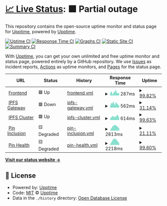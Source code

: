 # [📈 Live Status](https://status.futureporn.net): <!--live status--> **🟧 Partial outage**

This repository contains the open-source uptime monitor and status page for [Upptime](https://upptime.js.org), powered by [Upptime](https://github.com/upptime/upptime).

[![Uptime CI](https://github.com/insanity54/futureporn-status/workflows/Uptime%20CI/badge.svg)](https://github.com/insanity54/futureporn-status/actions?query=workflow%3A%22Uptime+CI%22)
[![Response Time CI](https://github.com/insanity54/futureporn-status/workflows/Response%20Time%20CI/badge.svg)](https://github.com/insanity54/futureporn-status/actions?query=workflow%3A%22Response+Time+CI%22)
[![Graphs CI](https://github.com/insanity54/futureporn-status/workflows/Graphs%20CI/badge.svg)](https://github.com/insanity54/futureporn-status/actions?query=workflow%3A%22Graphs+CI%22)
[![Static Site CI](https://github.com/insanity54/futureporn-status/workflows/Static%20Site%20CI/badge.svg)](https://github.com/insanity54/futureporn-status/actions?query=workflow%3A%22Static+Site+CI%22)
[![Summary CI](https://github.com/insanity54/futureporn-status/workflows/Summary%20CI/badge.svg)](https://github.com/insanity54/futureporn-status/actions?query=workflow%3A%22Summary+CI%22)

With [Upptime](https://upptime.js.org), you can get your own unlimited and free uptime monitor and status page, powered entirely by a GitHub repository. We use [Issues](https://github.com/upptime/upptime/issues) as incident reports, [Actions](https://github.com/insanity54/futureporn-status/actions) as uptime monitors, and [Pages](https://status.futureporn.net) for the status page.

<!--start: status pages-->
<!-- This summary is generated by Upptime (https://github.com/upptime/upptime) -->
<!-- Do not edit this manually, your changes will be overwritten -->
<!-- prettier-ignore -->
| URL | Status | History | Response Time | Uptime |
| --- | ------ | ------- | ------------- | ------ |
| <img alt="" src="https://icons.duckduckgo.com/ip3/futureporn.net.ico" height="13"> [Frontend](https://futureporn.net) | 🟩 Up | [frontend.yml](https://github.com/insanity54/futureporn-status/commits/HEAD/history/frontend.yml) | <details><summary><img alt="Response time graph" src="./graphs/frontend/response-time-week.png" height="20"> 287ms</summary><br><a href="https://status.futureporn.net/history/frontend"><img alt="Response time 581" src="https://img.shields.io/endpoint?url=https%3A%2F%2Fraw.githubusercontent.com%2Finsanity54%2Ffutureporn-status%2FHEAD%2Fapi%2Ffrontend%2Fresponse-time.json"></a><br><a href="https://status.futureporn.net/history/frontend"><img alt="24-hour response time 289" src="https://img.shields.io/endpoint?url=https%3A%2F%2Fraw.githubusercontent.com%2Finsanity54%2Ffutureporn-status%2FHEAD%2Fapi%2Ffrontend%2Fresponse-time-day.json"></a><br><a href="https://status.futureporn.net/history/frontend"><img alt="7-day response time 287" src="https://img.shields.io/endpoint?url=https%3A%2F%2Fraw.githubusercontent.com%2Finsanity54%2Ffutureporn-status%2FHEAD%2Fapi%2Ffrontend%2Fresponse-time-week.json"></a><br><a href="https://status.futureporn.net/history/frontend"><img alt="30-day response time 581" src="https://img.shields.io/endpoint?url=https%3A%2F%2Fraw.githubusercontent.com%2Finsanity54%2Ffutureporn-status%2FHEAD%2Fapi%2Ffrontend%2Fresponse-time-month.json"></a><br><a href="https://status.futureporn.net/history/frontend"><img alt="1-year response time 581" src="https://img.shields.io/endpoint?url=https%3A%2F%2Fraw.githubusercontent.com%2Finsanity54%2Ffutureporn-status%2FHEAD%2Fapi%2Ffrontend%2Fresponse-time-year.json"></a></details> | <details><summary><a href="https://status.futureporn.net/history/frontend">99.82%</a></summary><a href="https://status.futureporn.net/history/frontend"><img alt="All-time uptime 99.69%" src="https://img.shields.io/endpoint?url=https%3A%2F%2Fraw.githubusercontent.com%2Finsanity54%2Ffutureporn-status%2FHEAD%2Fapi%2Ffrontend%2Fuptime.json"></a><br><a href="https://status.futureporn.net/history/frontend"><img alt="24-hour uptime 100.00%" src="https://img.shields.io/endpoint?url=https%3A%2F%2Fraw.githubusercontent.com%2Finsanity54%2Ffutureporn-status%2FHEAD%2Fapi%2Ffrontend%2Fuptime-day.json"></a><br><a href="https://status.futureporn.net/history/frontend"><img alt="7-day uptime 99.82%" src="https://img.shields.io/endpoint?url=https%3A%2F%2Fraw.githubusercontent.com%2Finsanity54%2Ffutureporn-status%2FHEAD%2Fapi%2Ffrontend%2Fuptime-week.json"></a><br><a href="https://status.futureporn.net/history/frontend"><img alt="30-day uptime 99.69%" src="https://img.shields.io/endpoint?url=https%3A%2F%2Fraw.githubusercontent.com%2Finsanity54%2Ffutureporn-status%2FHEAD%2Fapi%2Ffrontend%2Fuptime-month.json"></a><br><a href="https://status.futureporn.net/history/frontend"><img alt="1-year uptime 99.69%" src="https://img.shields.io/endpoint?url=https%3A%2F%2Fraw.githubusercontent.com%2Finsanity54%2Ffutureporn-status%2FHEAD%2Fapi%2Ffrontend%2Fuptime-year.json"></a></details>
| <img alt="" src="https://icons.duckduckgo.com/ip3/sbtp.xyz.ico" height="13"> [IPFS Gateway](https://sbtp.xyz/ipfs/bafkreigq6feyiv27wth74575cutr5gzhigna6gehois2fyw24bzk7nbk4a) | 🟥 Down | [ipfs-gateway.yml](https://github.com/insanity54/futureporn-status/commits/HEAD/history/ipfs-gateway.yml) | <details><summary><img alt="Response time graph" src="./graphs/ipfs-gateway/response-time-week.png" height="20"> 562ms</summary><br><a href="https://status.futureporn.net/history/ipfs-gateway"><img alt="Response time 864" src="https://img.shields.io/endpoint?url=https%3A%2F%2Fraw.githubusercontent.com%2Finsanity54%2Ffutureporn-status%2FHEAD%2Fapi%2Fipfs-gateway%2Fresponse-time.json"></a><br><a href="https://status.futureporn.net/history/ipfs-gateway"><img alt="24-hour response time 0" src="https://img.shields.io/endpoint?url=https%3A%2F%2Fraw.githubusercontent.com%2Finsanity54%2Ffutureporn-status%2FHEAD%2Fapi%2Fipfs-gateway%2Fresponse-time-day.json"></a><br><a href="https://status.futureporn.net/history/ipfs-gateway"><img alt="7-day response time 562" src="https://img.shields.io/endpoint?url=https%3A%2F%2Fraw.githubusercontent.com%2Finsanity54%2Ffutureporn-status%2FHEAD%2Fapi%2Fipfs-gateway%2Fresponse-time-week.json"></a><br><a href="https://status.futureporn.net/history/ipfs-gateway"><img alt="30-day response time 864" src="https://img.shields.io/endpoint?url=https%3A%2F%2Fraw.githubusercontent.com%2Finsanity54%2Ffutureporn-status%2FHEAD%2Fapi%2Fipfs-gateway%2Fresponse-time-month.json"></a><br><a href="https://status.futureporn.net/history/ipfs-gateway"><img alt="1-year response time 864" src="https://img.shields.io/endpoint?url=https%3A%2F%2Fraw.githubusercontent.com%2Finsanity54%2Ffutureporn-status%2FHEAD%2Fapi%2Fipfs-gateway%2Fresponse-time-year.json"></a></details> | <details><summary><a href="https://status.futureporn.net/history/ipfs-gateway">31.14%</a></summary><a href="https://status.futureporn.net/history/ipfs-gateway"><img alt="All-time uptime 61.73%" src="https://img.shields.io/endpoint?url=https%3A%2F%2Fraw.githubusercontent.com%2Finsanity54%2Ffutureporn-status%2FHEAD%2Fapi%2Fipfs-gateway%2Fuptime.json"></a><br><a href="https://status.futureporn.net/history/ipfs-gateway"><img alt="24-hour uptime 0.00%" src="https://img.shields.io/endpoint?url=https%3A%2F%2Fraw.githubusercontent.com%2Finsanity54%2Ffutureporn-status%2FHEAD%2Fapi%2Fipfs-gateway%2Fuptime-day.json"></a><br><a href="https://status.futureporn.net/history/ipfs-gateway"><img alt="7-day uptime 31.14%" src="https://img.shields.io/endpoint?url=https%3A%2F%2Fraw.githubusercontent.com%2Finsanity54%2Ffutureporn-status%2FHEAD%2Fapi%2Fipfs-gateway%2Fuptime-week.json"></a><br><a href="https://status.futureporn.net/history/ipfs-gateway"><img alt="30-day uptime 61.73%" src="https://img.shields.io/endpoint?url=https%3A%2F%2Fraw.githubusercontent.com%2Finsanity54%2Ffutureporn-status%2FHEAD%2Fapi%2Fipfs-gateway%2Fuptime-month.json"></a><br><a href="https://status.futureporn.net/history/ipfs-gateway"><img alt="1-year uptime 61.73%" src="https://img.shields.io/endpoint?url=https%3A%2F%2Fraw.githubusercontent.com%2Finsanity54%2Ffutureporn-status%2FHEAD%2Fapi%2Fipfs-gateway%2Fuptime-year.json"></a></details>
| <img alt="" src="https://icons.duckduckgo.com/ip3/sbtp.xyz.ico" height="13"> [IPFS Cluster](https://sbtp.xyz:9094) | 🟩 Up | [ipfs-cluster.yml](https://github.com/insanity54/futureporn-status/commits/HEAD/history/ipfs-cluster.yml) | <details><summary><img alt="Response time graph" src="./graphs/ipfs-cluster/response-time-week.png" height="20"> 614ms</summary><br><a href="https://status.futureporn.net/history/ipfs-cluster"><img alt="Response time 516" src="https://img.shields.io/endpoint?url=https%3A%2F%2Fraw.githubusercontent.com%2Finsanity54%2Ffutureporn-status%2FHEAD%2Fapi%2Fipfs-cluster%2Fresponse-time.json"></a><br><a href="https://status.futureporn.net/history/ipfs-cluster"><img alt="24-hour response time 348" src="https://img.shields.io/endpoint?url=https%3A%2F%2Fraw.githubusercontent.com%2Finsanity54%2Ffutureporn-status%2FHEAD%2Fapi%2Fipfs-cluster%2Fresponse-time-day.json"></a><br><a href="https://status.futureporn.net/history/ipfs-cluster"><img alt="7-day response time 614" src="https://img.shields.io/endpoint?url=https%3A%2F%2Fraw.githubusercontent.com%2Finsanity54%2Ffutureporn-status%2FHEAD%2Fapi%2Fipfs-cluster%2Fresponse-time-week.json"></a><br><a href="https://status.futureporn.net/history/ipfs-cluster"><img alt="30-day response time 516" src="https://img.shields.io/endpoint?url=https%3A%2F%2Fraw.githubusercontent.com%2Finsanity54%2Ffutureporn-status%2FHEAD%2Fapi%2Fipfs-cluster%2Fresponse-time-month.json"></a><br><a href="https://status.futureporn.net/history/ipfs-cluster"><img alt="1-year response time 516" src="https://img.shields.io/endpoint?url=https%3A%2F%2Fraw.githubusercontent.com%2Finsanity54%2Ffutureporn-status%2FHEAD%2Fapi%2Fipfs-cluster%2Fresponse-time-year.json"></a></details> | <details><summary><a href="https://status.futureporn.net/history/ipfs-cluster">99.63%</a></summary><a href="https://status.futureporn.net/history/ipfs-cluster"><img alt="All-time uptime 86.62%" src="https://img.shields.io/endpoint?url=https%3A%2F%2Fraw.githubusercontent.com%2Finsanity54%2Ffutureporn-status%2FHEAD%2Fapi%2Fipfs-cluster%2Fuptime.json"></a><br><a href="https://status.futureporn.net/history/ipfs-cluster"><img alt="24-hour uptime 99.40%" src="https://img.shields.io/endpoint?url=https%3A%2F%2Fraw.githubusercontent.com%2Finsanity54%2Ffutureporn-status%2FHEAD%2Fapi%2Fipfs-cluster%2Fuptime-day.json"></a><br><a href="https://status.futureporn.net/history/ipfs-cluster"><img alt="7-day uptime 99.63%" src="https://img.shields.io/endpoint?url=https%3A%2F%2Fraw.githubusercontent.com%2Finsanity54%2Ffutureporn-status%2FHEAD%2Fapi%2Fipfs-cluster%2Fuptime-week.json"></a><br><a href="https://status.futureporn.net/history/ipfs-cluster"><img alt="30-day uptime 86.62%" src="https://img.shields.io/endpoint?url=https%3A%2F%2Fraw.githubusercontent.com%2Finsanity54%2Ffutureporn-status%2FHEAD%2Fapi%2Fipfs-cluster%2Fuptime-month.json"></a><br><a href="https://status.futureporn.net/history/ipfs-cluster"><img alt="1-year uptime 86.62%" src="https://img.shields.io/endpoint?url=https%3A%2F%2Fraw.githubusercontent.com%2Finsanity54%2Ffutureporn-status%2FHEAD%2Fapi%2Fipfs-cluster%2Fuptime-year.json"></a></details>
| <img alt="" src="https://icons.duckduckgo.com/ip3/sbtp.xyz.ico" height="13"> [Pin Inclusion](https://sbtp.xyz/qa/v1/missing-pins) | 🟨 Degraded | [pin-inclusion.yml](https://github.com/insanity54/futureporn-status/commits/HEAD/history/pin-inclusion.yml) | <details><summary><img alt="Response time graph" src="./graphs/pin-inclusion/response-time-week.png" height="20"> 2813ms</summary><br><a href="https://status.futureporn.net/history/pin-inclusion"><img alt="Response time 2813" src="https://img.shields.io/endpoint?url=https%3A%2F%2Fraw.githubusercontent.com%2Finsanity54%2Ffutureporn-status%2FHEAD%2Fapi%2Fpin-inclusion%2Fresponse-time.json"></a><br><a href="https://status.futureporn.net/history/pin-inclusion"><img alt="24-hour response time 0" src="https://img.shields.io/endpoint?url=https%3A%2F%2Fraw.githubusercontent.com%2Finsanity54%2Ffutureporn-status%2FHEAD%2Fapi%2Fpin-inclusion%2Fresponse-time-day.json"></a><br><a href="https://status.futureporn.net/history/pin-inclusion"><img alt="7-day response time 2813" src="https://img.shields.io/endpoint?url=https%3A%2F%2Fraw.githubusercontent.com%2Finsanity54%2Ffutureporn-status%2FHEAD%2Fapi%2Fpin-inclusion%2Fresponse-time-week.json"></a><br><a href="https://status.futureporn.net/history/pin-inclusion"><img alt="30-day response time 2813" src="https://img.shields.io/endpoint?url=https%3A%2F%2Fraw.githubusercontent.com%2Finsanity54%2Ffutureporn-status%2FHEAD%2Fapi%2Fpin-inclusion%2Fresponse-time-month.json"></a><br><a href="https://status.futureporn.net/history/pin-inclusion"><img alt="1-year response time 2813" src="https://img.shields.io/endpoint?url=https%3A%2F%2Fraw.githubusercontent.com%2Finsanity54%2Ffutureporn-status%2FHEAD%2Fapi%2Fpin-inclusion%2Fresponse-time-year.json"></a></details> | <details><summary><a href="https://status.futureporn.net/history/pin-inclusion">21.11%</a></summary><a href="https://status.futureporn.net/history/pin-inclusion"><img alt="All-time uptime 21.11%" src="https://img.shields.io/endpoint?url=https%3A%2F%2Fraw.githubusercontent.com%2Finsanity54%2Ffutureporn-status%2FHEAD%2Fapi%2Fpin-inclusion%2Fuptime.json"></a><br><a href="https://status.futureporn.net/history/pin-inclusion"><img alt="24-hour uptime 0.00%" src="https://img.shields.io/endpoint?url=https%3A%2F%2Fraw.githubusercontent.com%2Finsanity54%2Ffutureporn-status%2FHEAD%2Fapi%2Fpin-inclusion%2Fuptime-day.json"></a><br><a href="https://status.futureporn.net/history/pin-inclusion"><img alt="7-day uptime 21.11%" src="https://img.shields.io/endpoint?url=https%3A%2F%2Fraw.githubusercontent.com%2Finsanity54%2Ffutureporn-status%2FHEAD%2Fapi%2Fpin-inclusion%2Fuptime-week.json"></a><br><a href="https://status.futureporn.net/history/pin-inclusion"><img alt="30-day uptime 21.11%" src="https://img.shields.io/endpoint?url=https%3A%2F%2Fraw.githubusercontent.com%2Finsanity54%2Ffutureporn-status%2FHEAD%2Fapi%2Fpin-inclusion%2Fuptime-month.json"></a><br><a href="https://status.futureporn.net/history/pin-inclusion"><img alt="1-year uptime 21.11%" src="https://img.shields.io/endpoint?url=https%3A%2F%2Fraw.githubusercontent.com%2Finsanity54%2Ffutureporn-status%2FHEAD%2Fapi%2Fpin-inclusion%2Fuptime-year.json"></a></details>
| <img alt="" src="https://icons.duckduckgo.com/ip3/sbtp.xyz.ico" height="13"> [Pin Health](https://sbtp.xyz/qa/v1/pin-health) | 🟨 Degraded | [pin-health.yml](https://github.com/insanity54/futureporn-status/commits/HEAD/history/pin-health.yml) | <details><summary><img alt="Response time graph" src="./graphs/pin-health/response-time-week.png" height="20"> 2218ms</summary><br><a href="https://status.futureporn.net/history/pin-health"><img alt="Response time 1171" src="https://img.shields.io/endpoint?url=https%3A%2F%2Fraw.githubusercontent.com%2Finsanity54%2Ffutureporn-status%2FHEAD%2Fapi%2Fpin-health%2Fresponse-time.json"></a><br><a href="https://status.futureporn.net/history/pin-health"><img alt="24-hour response time 0" src="https://img.shields.io/endpoint?url=https%3A%2F%2Fraw.githubusercontent.com%2Finsanity54%2Ffutureporn-status%2FHEAD%2Fapi%2Fpin-health%2Fresponse-time-day.json"></a><br><a href="https://status.futureporn.net/history/pin-health"><img alt="7-day response time 2218" src="https://img.shields.io/endpoint?url=https%3A%2F%2Fraw.githubusercontent.com%2Finsanity54%2Ffutureporn-status%2FHEAD%2Fapi%2Fpin-health%2Fresponse-time-week.json"></a><br><a href="https://status.futureporn.net/history/pin-health"><img alt="30-day response time 1171" src="https://img.shields.io/endpoint?url=https%3A%2F%2Fraw.githubusercontent.com%2Finsanity54%2Ffutureporn-status%2FHEAD%2Fapi%2Fpin-health%2Fresponse-time-month.json"></a><br><a href="https://status.futureporn.net/history/pin-health"><img alt="1-year response time 1171" src="https://img.shields.io/endpoint?url=https%3A%2F%2Fraw.githubusercontent.com%2Finsanity54%2Ffutureporn-status%2FHEAD%2Fapi%2Fpin-health%2Fresponse-time-year.json"></a></details> | <details><summary><a href="https://status.futureporn.net/history/pin-health">99.60%</a></summary><a href="https://status.futureporn.net/history/pin-health"><img alt="All-time uptime 96.09%" src="https://img.shields.io/endpoint?url=https%3A%2F%2Fraw.githubusercontent.com%2Finsanity54%2Ffutureporn-status%2FHEAD%2Fapi%2Fpin-health%2Fuptime.json"></a><br><a href="https://status.futureporn.net/history/pin-health"><img alt="24-hour uptime 100.00%" src="https://img.shields.io/endpoint?url=https%3A%2F%2Fraw.githubusercontent.com%2Finsanity54%2Ffutureporn-status%2FHEAD%2Fapi%2Fpin-health%2Fuptime-day.json"></a><br><a href="https://status.futureporn.net/history/pin-health"><img alt="7-day uptime 99.60%" src="https://img.shields.io/endpoint?url=https%3A%2F%2Fraw.githubusercontent.com%2Finsanity54%2Ffutureporn-status%2FHEAD%2Fapi%2Fpin-health%2Fuptime-week.json"></a><br><a href="https://status.futureporn.net/history/pin-health"><img alt="30-day uptime 96.09%" src="https://img.shields.io/endpoint?url=https%3A%2F%2Fraw.githubusercontent.com%2Finsanity54%2Ffutureporn-status%2FHEAD%2Fapi%2Fpin-health%2Fuptime-month.json"></a><br><a href="https://status.futureporn.net/history/pin-health"><img alt="1-year uptime 96.09%" src="https://img.shields.io/endpoint?url=https%3A%2F%2Fraw.githubusercontent.com%2Finsanity54%2Ffutureporn-status%2FHEAD%2Fapi%2Fpin-health%2Fuptime-year.json"></a></details>

<!--end: status pages-->

[**Visit our status website →**](https://status.futureporn.net)

## 📄 License

- Powered by: [Upptime](https://github.com/upptime/upptime)
- Code: [MIT](./LICENSE) © [Upptime](https://upptime.js.org)
- Data in the `./history` directory: [Open Database License](https://opendatacommons.org/licenses/odbl/1-0/)
